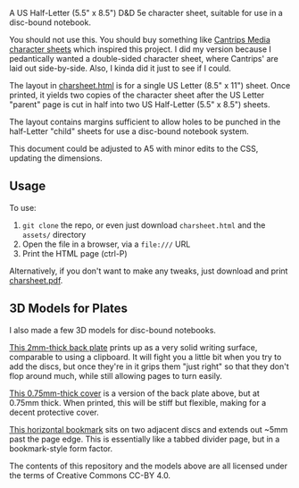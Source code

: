 A US Half-Letter (5.5" x 8.5") D&D 5e character sheet, suitable for use in a disc-bound notebook.

You should not use this. You should buy something like [Cantrips Media character
sheets](https://cantripsmedia.com/products/character-sheets-for-d-d-5e-player-size-notebooks?variant=44951519854819)
which inspired this project. I did my version because I pedantically wanted a double-sided character
sheet, where Cantrips' are laid out side-by-side. Also, I kinda did it just to see if I could.

The layout in [charsheet.html](charsheet.html) is for a single US Letter (8.5" x 11") sheet. Once
printed, it yields two copies of the character sheet after the US Letter "parent" page is cut in
half into two US Half-Letter (5.5" x 8.5") sheets.

The layout contains margins sufficient to allow holes to be punched in the half-Letter "child"
sheets for use a disc-bound notebook system.

This document could be adjusted to A5 with minor edits to the CSS, updating the dimensions.

## Usage

To use:

1. `git clone` the repo, or even just download `charsheet.html` and the `assets/` directory
2. Open the file in a browser, via a `file:///` URL
3. Print the HTML page (ctrl-P)

Alternatively, if you don't want to make any tweaks, just download and print
[charsheet.pdf](charsheet.pdf).


## 3D Models for Plates

I also made a few 3D models for disc-bound notebooks.

[This 2mm-thick back
plate](https://cad.onshape.com/documents/5505ea7329ec1e8cba2426c4/w/84436b9c585ca8cf7dc2e4ac/e/3d3145a5980725337754c8cd)
prints up as a very solid writing surface, comparable to using a clipboard. It will fight you a
little bit when you try to add the discs, but once they're in it grips them "just right" so that
they don't flop around much, while still allowing pages to turn easily.

[This 0.75mm-thick
cover](https://cad.onshape.com/documents/f8f661f421c548fc65ea0b26/w/8aaffb41f5c480bc764f2828/e/06d77aec9bf6c64a84fcb9c2)
is a version of the back plate above, but at 0.75mm thick. When printed, this will be stiff but
flexible, making for a decent protective cover.

[This horizontal
bookmark](https://cad.onshape.com/documents/17570db548acda438b8d99d4/w/8ee36746cc3cfb89cfcfb844/e/2e9c309bc402fce69fa6f012)
sits on two adjacent discs and extends out ~5mm past the page edge. This is essentially like a
tabbed divider page, but in a bookmark-style form factor.

The contents of this repository and the models above are all licensed under the terms of Creative Commons CC-BY 4.0.